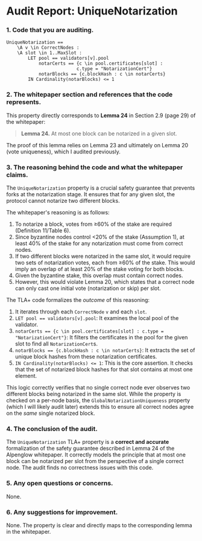 # Audit Report: UniqueNotarization

### 1. Code that you are auditing.
```tla
UniqueNotarization ==
    \A v \in CorrectNodes :
    \A slot \in 1..MaxSlot :
        LET pool == validators[v].pool
            notarCerts == {c \in pool.certificates[slot] : 
                          c.type = "NotarizationCert"}
            notarBlocks == {c.blockHash : c \in notarCerts}
        IN Cardinality(notarBlocks) <= 1
```

### 2. The whitepaper section and references that the code represents.

This property directly corresponds to **Lemma 24** in Section 2.9 (page 29) of the whitepaper:

> **Lemma 24.** At most one block can be notarized in a given slot.

The proof of this lemma relies on Lemma 23 and ultimately on Lemma 20 (vote uniqueness), which I audited previously.

### 3. The reasoning behind the code and what the whitepaper claims.

The `UniqueNotarization` property is a crucial safety guarantee that prevents forks at the notarization stage. It ensures that for any given slot, the protocol cannot notarize two different blocks.

The whitepaper's reasoning is as follows:
1.  To notarize a block, votes from ≥60% of the stake are required (Definition 11/Table 6).
2.  Since byzantine nodes control <20% of the stake (Assumption 1), at least 40% of the stake for any notarization must come from correct nodes.
3.  If two different blocks were notarized in the same slot, it would require two sets of notarization votes, each from ≥60% of the stake. This would imply an overlap of at least 20% of the stake voting for both blocks.
4.  Given the byzantine stake, this overlap must contain correct nodes.
5.  However, this would violate Lemma 20, which states that a correct node can only cast one initial vote (notarization or skip) per slot.

The TLA+ code formalizes the *outcome* of this reasoning:
1.  It iterates through each `CorrectNode` `v` and each `slot`.
2.  `LET pool == validators[v].pool`: It examines the local pool of the validator.
3.  `notarCerts == {c \in pool.certificates[slot] : c.type = "NotarizationCert"}`: It filters the certificates in the pool for the given slot to find all `NotarizationCert`s.
4.  `notarBlocks == {c.blockHash : c \in notarCerts}`: It extracts the set of unique block hashes from these notarization certificates.
5.  `IN Cardinality(notarBlocks) <= 1`: This is the core assertion. It checks that the set of notarized block hashes for that slot contains at most one element.

This logic correctly verifies that no single correct node ever observes two different blocks being notarized in the same slot. While the property is checked on a per-node basis, the `GlobalNotarizationUniqueness` property (which I will likely audit later) extends this to ensure all correct nodes agree on the *same* single notarized block.

### 4. The conclusion of the audit.

The `UniqueNotarization` TLA+ property is a **correct and accurate** formalization of the safety guarantee described in Lemma 24 of the Alpenglow whitepaper. It correctly models the principle that at most one block can be notarized per slot from the perspective of a single correct node. The audit finds no correctness issues with this code.

### 5. Any open questions or concerns.

None.

### 6. Any suggestions for improvement.

None. The property is clear and directly maps to the corresponding lemma in the whitepaper.